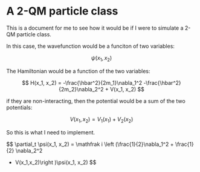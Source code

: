 # A 2-QM particle class

This is a document for me to see how it would be if I were to simulate a 2-QM particle class.

In this case, the wavefunction would be a funciton of two variables:

$$
\psi(x_1, x_2)
$$

The Hamiltonian would be a function of the two variables:

$$
H(x_1, x_2) = -\frac{\hbar^2}{2m_1}\nabla_1^2 -\frac{\hbar^2}{2m_2}\nabla_2^2 + V(x_1, x_2)
$$

if they are non-interacting, then the potential would be a sum of the two potentials:

$$
V(x_1, x_2) = V_1(x_1) + V_2(x_2)
$$

So this is what I need to implement.

$$
\partial_t \psi(x_1, x_2) = \mathfrak i 
\left (\frac{1}{2}\nabla_1^2 + \frac{1}{2} \nabla_2^2 
 - V(x_1,x_2)\right )\psi(x_1, x_2)
$$